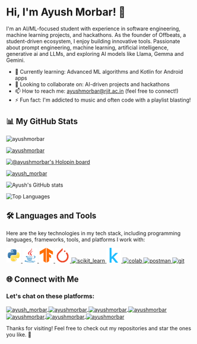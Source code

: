 # Hi, I'm Ayush Morbar! 👋

I'm an AI/ML-focused student with experience in software engineering, machine learning projects, and hackathons. As the founder of Offbeats, a student-driven ecosystem, I enjoy building innovative tools. Passionate about prompt engineering, machine learning, artificial intelligence, generative ai and LLMs, and exploring AI models like Llama, Gemma and Gemini.

- 🌱 Currently learning: Advanced ML algorithms and Kotlin for Android apps
- 👯 Looking to collaborate on: AI-driven projects and hackathons
- 📫 How to reach me: ayushmorbar@rjit.ac.in (feel free to connect!)
- ⚡ Fun fact: I'm addicted to music and often code with a playlist blasting!

## 📊 My GitHub Stats

<p align="left">
  <img src="https://komarev.com/ghpvc/?username=ayushmorbar&label=Profile%20views&color=0e75b6&style=flat" alt="ayushmorbar" />
</p>

<p align="left">
  <a href="https://github-profile-trophy.vercel.app/?username=ayushmorbar&theme=dark_lover">
    <img src="https://github-profile-trophy.vercel.app/?username=ayushmorbar&theme=dark_lover" alt="ayushmorbar" />
  </a>
</p>

[![@ayushmorbar's Holopin board](https://holopin.me/ayushmorbar)](https://holopin.io/@ayushmorbar)

<p align="left">
  <a href="https://twitter.com/ayush_morbar" target="blank">
    <img src="https://img.shields.io/twitter/follow/ayush_morbar?logo=twitter&style=for-the-badge" alt="ayush_morbar" />
  </a>
</p>

![Ayush's GitHub stats](https://github-readme-stats.vercel.app/api?username=ayushmorbar&show_icons=true&theme=radical)

![Top Languages](https://github-readme-stats.vercel.app/api/top-langs/?username=ayushmorbar&layout=compact&theme=radical)

## 🛠️ Languages and Tools

Here are the key technologies in my tech stack, including programming languages, frameworks, tools, and platforms I work with:

<p align="left">
  <!-- Programming Languages -->
  <a href="https://www.python.org" target="_blank" rel="noreferrer">
    <img src="https://raw.githubusercontent.com/devicons/devicon/master/icons/python/python-original.svg" alt="python" width="40" height="40"/>
  <a href="https://www.java.com" target="_blank" rel="noreferrer">
    <img src="https://raw.githubusercontent.com/devicons/devicon/master/icons/java/java-original.svg" alt="java" width="40" height="40"/>
  </a>

  <!-- AI/ML Tools -->
  <a href="https://www.tensorflow.org" target="_blank" rel="noreferrer">
    <img src="https://raw.githubusercontent.com/devicons/devicon/master/icons/tensorflow/tensorflow-original.svg" alt="tensorflow" width="40" height="40"/>
  </a>
  <a href="https://pytorch.org/" target="_blank" rel="noreferrer">
    <img src="https://raw.githubusercontent.com/devicons/devicon/master/icons/pytorch/pytorch-original.svg" alt="pytorch" width="40" height="40"/>
  </a>
  <a href="https://scikit-learn.org/" target="_blank" rel="noreferrer">
    <img src="https://upload.wikimedia.org/wikipedia/commons/0/05/Scikit_learn_logo_small.svg" alt="scikit_learn" width="40" height="40"/>
  </a>
  <a href="https://www.kaggle.com" target="_blank" rel="noreferrer">
    <img src="https://raw.githubusercontent.com/devicons/devicon/master/icons/kaggle/kaggle-original.svg" alt="kaggle" width="40" height="40"/>
  </a>

  <!-- Development Tools -->
  <a href="https://colab.research.google.com/" target="_blank" rel="noreferrer">
    <img src="https://colab.research.google.com/img/colab_favicon_256px.png" alt="colab" width="40" height="40"/>
  </a>
  <a href="https://postman.com" target="_blank" rel="noreferrer">
    <img src="https://www.vectorlogo.zone/logos/getpostman/getpostman-icon.svg" alt="postman" width="40" height="40"/>
  </a>
  <a href="https://git-scm.com/" target="_blank" rel="noreferrer">
    <img src="https://www.vectorlogo.zone/logos/git-scm/git-scm-icon.svg" alt="git" width="40" height="40"/>
  </a>
</p>

## 🌐 Connect with Me

<h3 align="left">Let's chat on these platforms:</h3>
<p align="left">
  <a href="https://twitter.com/ayush_morbar" target="blank">
    <img align="center" src="https://raw.githubusercontent.com/rahuldkjain/github-profile-readme-generator/master/src/images/icons/Social/twitter.svg" alt="ayush_morbar" height="30" width="40" />
  </a>
  <a href="https://linkedin.com/in/ayushmorbar" target="blank">
    <img align="center" src="https://raw.githubusercontent.com/rahuldkjain/github-profile-readme-generator/master/src/images/icons/Social/linked-in-alt.svg" alt="ayushmorbar" height="30" width="40" />
  </a>
  <a href="https://kaggle.com/ayushmorbar" target="blank">
    <img align="center" src="https://raw.githubusercontent.com/rahuldkjain/github-profile-readme-generator/master/src/images/icons/Social/kaggle.svg" alt="ayushmorbar" height="30" width="40" />
  </a>
  <a href="https://fb.com/ayushmorbar" target="blank">
    <img align="center" src="https://raw.githubusercontent.com/rahuldkjain/github-profile-readme-generator/master/src/images/icons/Social/facebook.svg" alt="ayushmorbar" height="30" width="40" />
  </a>
  <a href="https://instagram.com/ayushmorbar" target="blank">
    <img align="center" src="https://raw.githubusercontent.com/rahuldkjain/github-profile-readme-generator/master/src/images/icons/Social/instagram.svg" alt="ayushmorbar" height="30" width="40" />
  </a>
  <a href="https://www.youtube.com/c/ayushmorbar" target="blank">
    <img align="center" src="https://raw.githubusercontent.com/rahuldkjain/github-profile-readme-generator/master/src/images/icons/Social/youtube.svg" alt="ayushmorbar" height="30" width="40" />
  </a>
  <a href="https://www.hackerrank.com/ayushmorbar" target="blank">
    <img align="center" src="https://raw.githubusercontent.com/rahuldkjain/github-profile-readme-generator/master/src/images/icons/Social/hackerrank.svg" alt="ayushmorbar" height="30" width="40" />
  </a>
</p>

Thanks for visiting! Feel free to check out my repositories and star the ones you like. 🚀
